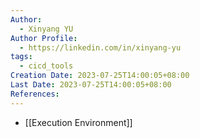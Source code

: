 ```yaml
---
Author:
  - Xinyang YU
Author Profile:
  - https://linkedin.com/in/xinyang-yu
tags:
  - cicd_tools
Creation Date: 2023-07-25T14:00:05+08:00
Last Date: 2023-07-25T14:00:05+08:00
References:
---
```

- [[Execution Environment]]
